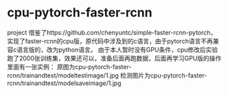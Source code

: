 # cpu-pytorch-faster-rcnn
project 借鉴了https://github.com/chenyuntc/simple-faster-rcnn-pytorch，
实现了faster-rcnn的cpu版，原代码中涉及到的c语言，由于pytorch语言不再兼容c语言版的，改为python语言。
由于本人暂时没有GPU条件，cpu修改后实验跑了2000张训练集，效果还可以，准备后面再跑数据，后面再学习GPU版的操作
里面有一张实例：
原图为cpu-pytorch-faster-rcnn/trainandtest/modeltestimage/1.jpg
检测图片为cpu-pytorch-faster-rcnn/trainandtest/modelsaveimage/1.jpg
